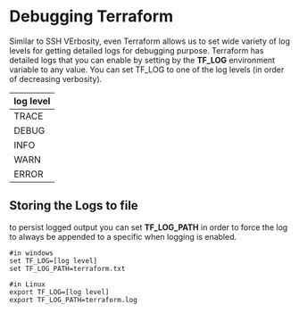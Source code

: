 # Debugging Terraform
Similar to SSH VErbosity, even Terraform allows us to set wide variety of log levels for getting detailed logs for debugging purpose.
Terraform has detailed logs that you can enable by setting by the **TF_LOG** environment variable to any value.
You can set TF_LOG to one of the log levels (in order of decreasing verbosity).

|log level|
|---------|
| TRACE   |
| DEBUG   |
| INFO    |
| WARN    |
| ERROR   |

## Storing the Logs to file
to persist logged output you can set **TF_LOG_PATH** in order to force the log to always be appended to a specific when logging is enabled.

```
#in windows
set TF_LOG=[log level]
set TF_LOG_PATH=terraform.txt

#in Linux
export TF_LOG=[log level]
export TF_LOG_PATH=terraform.log

```